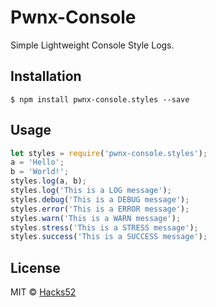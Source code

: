 # Pwnx-Console   

Simple Lightweight Console Style Logs.

## Installation
```
$ npm install pwnx-console.styles --save
```

## Usage
```javascript
let styles = require('pwnx-console.styles');
a = 'Hello';
b = 'World!';
styles.log(a, b);
styles.log('This is a LOG message');
styles.debug('This is a DEBUG message');
styles.error('This is a ERROR message');
styles.warn('This is a WARN message');
styles.stress('This is a STRESS message');
styles.success('This is a SUCCESS message');

```
## License

MIT © [Hacks52](https://github.com/Hacks52)

